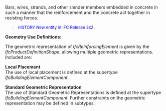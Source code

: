 ﻿Bars, wires, strands, and other slender members embedded in concrete in such a manner that the reinforcement and the concrete act together in resisting forces.

> <font color="#0000FF" size="-1"> HISTORY New entity in IFC
		Release 2x2 </font>

**Geometry Use Definitions:**

The geometric representation of _IfcReinforcingElement_ is given by the _IfcProductDefinitionShape_, allowing multiple geometric representations. Included are:

**Local Placement**  
The use of local placement is defined at the supertype _IfcBuildingElementComponent_.

**Standard Geometric Representation**  
The use of Standard Geometric Representations is defined at the supertype _IfcBuildingElementComponent_. Further constraints on the geometric representation may be defined in subtypes.